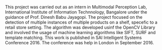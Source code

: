 This project was carried out as an intern in Multimodal Perception Lab, International Institute of Information Technnology, Bangalore under the guidance of Prof. Dinesh Babu Jayagopi. The project focused on the detection of multiple instances of multiple products on a shelf, specefic to a retail store setting. The algorithm was developed usinf the OpenCV Library and involved the usage of machine learning algorithms like SIFT, SURF and template matching. This work is published in SAI Intelligent Systems Conference 2016. The conference was help in London in September 2016. 
